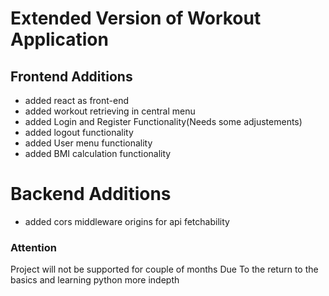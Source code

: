 # Extended Version of Workout Application

## Frontend Additions
- added react as front-end
- added workout retrieving in central menu
- added Login and Register Functionality(Needs some adjustements)
- added logout functionality
- added User menu functionality
- added BMI calculation functionality

# Backend Additions
- added cors middleware origins for api fetchability


### Attention ###
Project will not be supported for couple of months
Due To the return to the basics and learning python more indepth